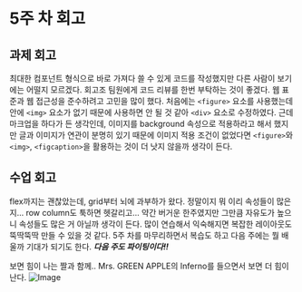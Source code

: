 # 5주 차 회고

## 과제 회고
최대한 컴포넌트 형식으로 바로 가져다 쓸 수 있게 코드를 작성했지만 다른 사람이 보기에는 어떨지 모르겠다. 회고조 팀원에게 코드 리뷰를 한번 부탁하는 것이 좋겠다.
웹 표준과 웹 접근성을 준수하려고 고민을 많이 했다. 처음에는 `<figure>` 요소를 사용했는데 안에 `<img>` 요소가 없기 때문에 사용하면 안 될 것 같아 `<div>` 요소로 수정하였다.
근데 마크업을 하다가 든 생각인데, 이미지를 background 속성으로 적용하라고 해서 했지만 글과 이미지가 연관이 분명히 있기 때문에 이미지 적용 조건이 없었다면 `<figure>`와 `<img>`, `<figcaption>`을 활용하는 것이 더 낫지 않을까 생각이 든다.

## 수업 회고

flex까지는 괜찮았는데, grid부터 뇌에 과부하가 왔다. 정말이지 뭐 이리 속성들이 많은지... row column도 툭하면 헷갈리고... 약간 버거운 한주였지만 그만큼 자유도가 높으니 속성들도 많은 거 아닐까 생각이 든다. 많이 연습해서 익숙해지면 복잡한 레이아웃도 뚝딱뚝딱 만들 수 있을 것 같다.
5주 차를 마무리하면서 복습도 하고 다음 주에는 뭘 배울까 기대가 되기도 한다. ***다음 주도 파이팅이다!!***

보면 힘이 나는 짤과 함께.. Mrs. GREEN APPLE의 Inferno를 들으면서 보면 더 힘이 난다.
![Image](https://github.com/user-attachments/assets/dda0752e-40c7-4ee0-828a-aca4d57a3754)